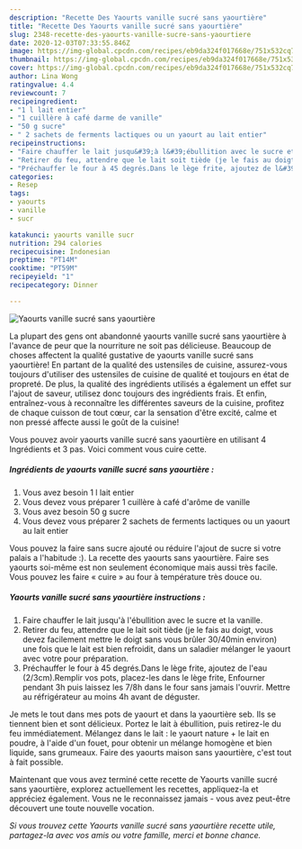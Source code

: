 ```yaml
---
description: "Recette Des Yaourts vanille sucré sans yaourtière"
title: "Recette Des Yaourts vanille sucré sans yaourtière"
slug: 2348-recette-des-yaourts-vanille-sucre-sans-yaourtiere
date: 2020-12-03T07:33:55.846Z
image: https://img-global.cpcdn.com/recipes/eb9da324f017668e/751x532cq70/yaourts-vanille-sucre-sans-yaourtiere-photo-principale-de-la-recette.jpg
thumbnail: https://img-global.cpcdn.com/recipes/eb9da324f017668e/751x532cq70/yaourts-vanille-sucre-sans-yaourtiere-photo-principale-de-la-recette.jpg
cover: https://img-global.cpcdn.com/recipes/eb9da324f017668e/751x532cq70/yaourts-vanille-sucre-sans-yaourtiere-photo-principale-de-la-recette.jpg
author: Lina Wong
ratingvalue: 4.4
reviewcount: 7
recipeingredient:
- "1 l lait entier"
- "1 cuillère à café darme de vanille"
- "50 g sucre"
- " 2 sachets de ferments lactiques ou un yaourt au lait entier"
recipeinstructions:
- "Faire chauffer le lait jusqu&#39;à l&#39;ébullition avec le sucre et la vanille."
- "Retirer du feu, attendre que le lait soit tiède (je le fais au doigt, vous devez facilement mettre le doigt sans vous brûler 30/40min environ) une fois que le lait est bien refroidit, dans un saladier mélanger le yaourt avec votre pour préparation."
- "Préchauffer le four à 45 degrés.Dans le lège frite, ajoutez de l&#39;eau (2/3cm).Remplir vos pots, placez-les dans le lège frite, Enfourner pendant 3h puis laissez les 7/8h dans le four sans jamais l&#39;ouvrir. Mettre au réfrigérateur au moins 4h avant de déguster."
categories:
- Resep
tags:
- yaourts
- vanille
- sucr

katakunci: yaourts vanille sucr 
nutrition: 294 calories
recipecuisine: Indonesian
preptime: "PT14M"
cooktime: "PT59M"
recipeyield: "1"
recipecategory: Dinner

---
```



![Yaourts vanille sucré sans yaourtière](https://img-global.cpcdn.com/recipes/eb9da324f017668e/751x532cq70/yaourts-vanille-sucre-sans-yaourtiere-photo-principale-de-la-recette.jpg)

La plupart des gens ont abandonné yaourts vanille sucré sans yaourtière à l'avance de peur que la nourriture ne soit pas délicieuse. Beaucoup de choses affectent la qualité gustative de yaourts vanille sucré sans yaourtière! En partant de la qualité des ustensiles de cuisine, assurez-vous toujours d'utiliser des ustensiles de cuisine de qualité et toujours en état de propreté. De plus, la qualité des ingrédients utilisés a également un effet sur l'ajout de saveur, utilisez donc toujours des ingrédients frais. Et enfin, entraînez-vous à reconnaître les différentes saveurs de la cuisine, profitez de chaque cuisson de tout cœur, car la sensation d'être excité, calme et non pressé affecte aussi le goût de la cuisine!

<!--inarticleads1-->

Vous pouvez avoir yaourts vanille sucré sans yaourtière en utilisant 4 Ingrédients et 3 pas. Voici comment vous cuire cette.

##### Ingrédients de yaourts vanille sucré sans yaourtière :

1. Vous avez besoin 1 l lait entier
1. Vous devez vous préparer 1 cuillère à café d&#39;arôme de vanille
1. Vous avez besoin 50 g sucre
1. Vous devez vous préparer  2 sachets de ferments lactiques ou un yaourt au lait entier


Vous pouvez la faire sans sucre ajouté ou réduire l&#39;ajout de sucre si votre palais a l&#39;habitude :). La recette des yaourts sans yaourtière. Faire ses yaourts soi-même est non seulement économique mais aussi très facile. Vous pouvez les faire « cuire » au four à température très douce ou. 

<!--inarticleads2-->

##### Yaourts vanille sucré sans yaourtière instructions :

1. Faire chauffer le lait jusqu&#39;à l&#39;ébullition avec le sucre et la vanille.
1. Retirer du feu, attendre que le lait soit tiède (je le fais au doigt, vous devez facilement mettre le doigt sans vous brûler 30/40min environ) une fois que le lait est bien refroidit, dans un saladier mélanger le yaourt avec votre pour préparation.
1. Préchauffer le four à 45 degrés.Dans le lège frite, ajoutez de l&#39;eau (2/3cm).Remplir vos pots, placez-les dans le lège frite, Enfourner pendant 3h puis laissez les 7/8h dans le four sans jamais l&#39;ouvrir. Mettre au réfrigérateur au moins 4h avant de déguster.


Je mets le tout dans mes pots de yaourt et dans la yaourtière seb. Ils se tiennent bien et sont délicieux. Portez le lait à ébullition, puis retirez-le du feu immédiatement. Mélangez dans le lait : le yaourt nature + le lait en poudre, à l&#39;aide d&#39;un fouet, pour obtenir un mélange homogène et bien liquide, sans grumeaux. Faire des yaourts maison sans yaourtière, c&#39;est tout à fait possible. 

<!--inarticleads1-->

<p>
Maintenant que vous avez terminé cette recette de Yaourts vanille sucré sans yaourtière, explorez actuellement les recettes, appliquez-la et appréciez également. Vous ne le reconnaissez jamais - vous avez peut-être découvert une toute nouvelle vocation.
</p>

<p>
<i>Si vous trouvez cette Yaourts vanille sucré sans yaourtière recette utile, partagez-la avec vos amis ou votre famille, merci et bonne chance.</i>
</p>
